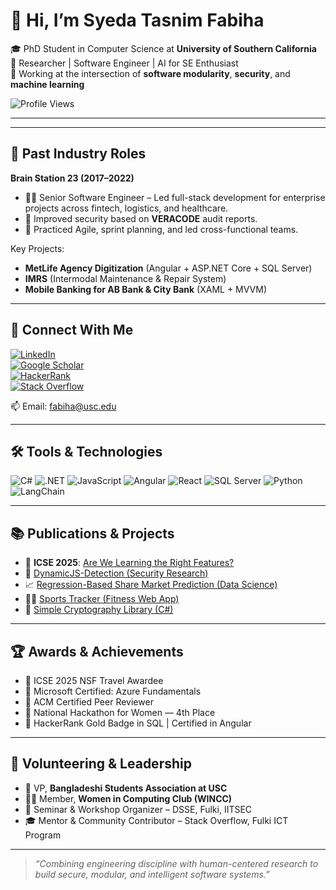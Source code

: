 # 👋 Hi, I’m Syeda Tasnim Fabiha

🎓 PhD Student in Computer Science at **University of Southern California**  
🔬 Researcher | Software Engineer | AI for SE Enthusiast  
📍 Working at the intersection of **software modularity**, **security**, and **machine learning**

![Profile Views](https://komarev.com/ghpvc/?username=TasnimFabiha&color=blue)

---

<!-- ## 🧪 Current Research

- 🔧 **Modularizing Legacy Systems**  
  Developing a reinforcement learning framework to transform monolithic architectures into scalable microservices, using cohesion and coupling as modularization metrics.

- 🔐 **Vulnerability Detection in AI**  
  Published at **ICSE 2025**, introducing a benchmarking framework to evaluate if DL-based detectors identify *true vulnerabilities* or rely on *superficial patterns*.

- 🏥 **Clinical AI Research**  
  Collaborated with Keck Medicine of USC to predict hospital-acquired infections (HAIs) using neuro ICU time-series data.
-->
  
---

## 🏢 Past Industry Roles

**Brain Station 23 (2017–2022)**  
- 👩‍💻 Senior Software Engineer – Led full-stack development for enterprise projects across fintech, logistics, and healthcare.
- 🔐 Improved security based on **VERACODE** audit reports.
- 🧪 Practiced Agile, sprint planning, and led cross-functional teams.

Key Projects:
- **MetLife Agency Digitization** (Angular + ASP.NET Core + SQL Server)  
- **IMRS** (Intermodal Maintenance & Repair System)  
- **Mobile Banking for AB Bank & City Bank** (XAML + MVVM)

---

## 🔗 Connect With Me

[![LinkedIn](https://img.shields.io/badge/-LinkedIn-blue?style=flat&logo=linkedin)](https://www.linkedin.com/in/syeda-tasnim-fabiha/)  
[![Google Scholar](https://img.shields.io/badge/Scholar-Google-red?style=flat&logo=google-scholar)](https://scholar.google.com/citations?user=SttyU-4AAAAJ&hl=en)  
[![HackerRank](https://img.shields.io/badge/-HackerRank-2EC866?style=flat&logo=hackerrank&logoColor=white)](https://www.hackerrank.com/tasnim_fabiha)  
[![Stack Overflow](https://img.shields.io/badge/-StackOverflow-FE7A16?style=flat&logo=stackoverflow&logoColor=white)](https://stackoverflow.com/users/3939811/tasnim-fabiha)  

📫 Email: fabiha@usc.edu

---

## 🛠️ Tools & Technologies

![C#](https://img.shields.io/badge/C%23-239120?style=flat&logo=c-sharp&logoColor=white)
![.NET](https://img.shields.io/badge/.NET-512BD4?style=flat&logo=dotnet&logoColor=white)
![JavaScript](https://img.shields.io/badge/JavaScript-F7DF1E?style=flat&logo=javascript&logoColor=black)
![Angular](https://img.shields.io/badge/Angular-DD0031?style=flat&logo=angular&logoColor=white)
![React](https://img.shields.io/badge/React-61DAFB?style=flat&logo=react&logoColor=black)
![SQL Server](https://img.shields.io/badge/SQL_Server-CC2927?style=flat&logo=microsoft-sql-server&logoColor=white)
![Python](https://img.shields.io/badge/Python-3776AB?style=flat&logo=python&logoColor=white)
![LangChain](https://img.shields.io/badge/LangChain-000000?style=flat&logo=github&logoColor=white)

---

## 📚 Publications & Projects

- 📰 **ICSE 2025**: [Are We Learning the Right Features?](https://doi.org/10.1109/ICSE.2025.00234)  
- 🔬 [DynamicJS-Detection (Security Research)](https://github.com/TasnimFabiha/DynamicJS-Detection)  
- 📈 [Regression-Based Share Market Prediction (Data Science)](https://github.com/TasnimFabiha/Data-Science-Report/blob/main/Regression_Based_Share-Market_Prediction_Model.pdf)  
- 🏃‍♀️ [Sports Tracker (Fitness Web App)](https://bitbucket.org/tasnim_fabiha/sportstracker)  
- 🔐 [Simple Cryptography Library (C#)](https://bitbucket.org/tasnim_fabiha/simple-cryptography-library)

---

## 🏆 Awards & Achievements

- 🥇 ICSE 2025 NSF Travel Awardee  
- 📜 Microsoft Certified: Azure Fundamentals  
- 🏅 ACM Certified Peer Reviewer  
- 🥈 National Hackathon for Women — 4th Place  
- 🌟 HackerRank Gold Badge in SQL | Certified in Angular

---

## 🤝 Volunteering & Leadership

- 💬 VP, **Bangladeshi Students Association at USC**  
- 👩‍💻 Member, **Women in Computing Club (WINCC)**  
- 📢 Seminar & Workshop Organizer – DSSE, Fulki, IITSEC  
- 🎓 Mentor & Community Contributor – Stack Overflow, Fulki ICT Program

---

> *“Combining engineering discipline with human-centered research to build secure, modular, and intelligent software systems.”*

